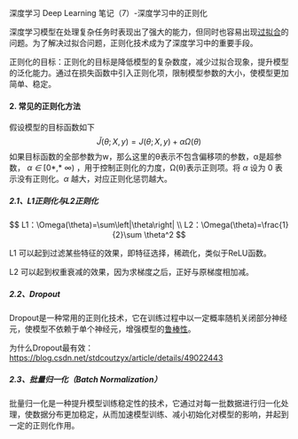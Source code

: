 深度学习 Deep Learning 笔记（7）-深度学习中的正则化



深度学习模型在处理复杂任务时表现出了强大的能力，但同时也容易出现[过拟合](https://zhida.zhihu.com/search?q=过拟合&zhida_source=entity&is_preview=1)的问题。为了解决过拟合问题，正则化技术成为了深度学习中的重要手段。

正则化的目标：正则化的目标是降低模型的复杂数度，减少过拟合现象，提升模型的泛化能力。通过在损失函数中引入正则化项，限制模型参数的大小，使模型更加简单、稳定。

#### 2. 常见的正则化方法

假设模型的目标函数如下
$$
\breve{J}\left(\theta;X,y\right)=J(\theta;X,y)+\alpha\Omega(\theta)
$$
如果目标函数的全部参数为w，那么这里的θ表示不包含偏移项的参数，α是超参数， *α* *∈* [0*,* *∞*) ，用于控制正则化的力度，Ω(θ)表示正则项。将 *α* 设为 0 表示没有正则化。*α* 越大，对应正则化惩罚越大。



##### 2.1、L1正则化与L2正则化

$$
L1：\Omega(\theta)=\sum\left|\theta\right| \\
L2：\Omega(\theta)=\frac{1}{2}\sum \theta^2
$$

L1 可以起到过滤某些特征的效果，即特征选择，稀疏化，类似于ReLU函数。

L2 可以起到权重衰减的效果，因为求梯度之后，正好与原梯度相加减。



##### 2.2、Dropout

Dropout是一种常用的正则化技术，它在训练过程中以一定概率随机关闭部分神经元，使模型不依赖于单个神经元，增强模型的[鲁棒性](https://zhida.zhihu.com/search?q=鲁棒性&zhida_source=entity&is_preview=1)。

为什么Dropout最有效：https://blog.csdn.net/stdcoutzyx/article/details/49022443



##### 2.3、批量归一化（Batch Normalization）

批量归一化是一种提升模型训练稳定性的技术，它通过对每一批数据进行归一化处理，使数据分布更加稳定，从而加速模型训练、减小初始化对模型的影响，并起到一定的正则化作用。